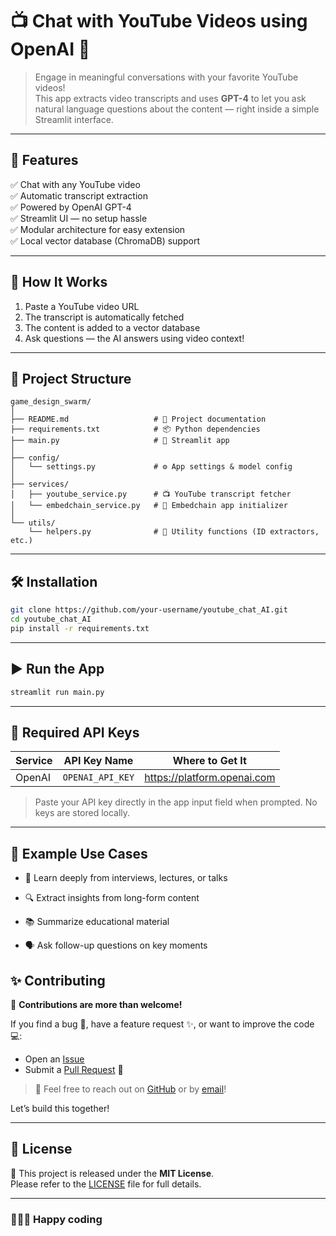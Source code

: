 # 📺 Chat with YouTube Videos using OpenAI 🤖

> Engage in meaningful conversations with your favorite YouTube videos!  
This app extracts video transcripts and uses **GPT-4** to let you ask natural language questions about the content — right inside a simple Streamlit interface.

---

## 🚀 Features

✅ Chat with any YouTube video  
✅ Automatic transcript extraction  
✅ Powered by OpenAI GPT-4  
✅ Streamlit UI — no setup hassle  
✅ Modular architecture for easy extension  
✅ Local vector database (ChromaDB) support  

---

## 🧠 How It Works

1. Paste a YouTube video URL
2. The transcript is automatically fetched
3. The content is added to a vector database
4. Ask questions — the AI answers using video context!

---


## 📂 Project Structure

```plaintext
game_design_swarm/
│
├── README.md                   # 📖 Project documentation
├── requirements.txt            # 📦 Python dependencies
├── main.py                     # 🔵 Streamlit app
│
├── config/
│   └── settings.py             # ⚙️ App settings & model config
│
├── services/
│   ├── youtube_service.py      # 📺 YouTube transcript fetcher
│   └── embedchain_service.py   # 🤖 Embedchain app initializer
│
└── utils/
    └── helpers.py              # 🔧 Utility functions (ID extractors, etc.)
```

---

## 🛠️ Installation

```bash
git clone https://github.com/your-username/youtube_chat_AI.git
cd youtube_chat_AI
pip install -r requirements.txt
```

---

## ▶️ Run the App
```bash
streamlit run main.py
```

---

## 🔑 Required API Keys
| Service | API Key Name     | Where to Get It          |
|---------|------------------|--------------------------|
| OpenAI  | `OPENAI_API_KEY` | https://platform.openai.com |

>Paste your API key directly in the app input field when prompted.
No keys are stored locally.

---

## 💬 Example Use Cases
- 🧠 Learn deeply from interviews, lectures, or talks

- 🔍 Extract insights from long-form content

- 📚 Summarize educational material

- 🗣️ Ask follow-up questions on key moments

## ✨ Contributing

🎉 **Contributions are more than welcome!**

If you find a bug 🐞, have a feature request ✨, or want to improve the code 💻:

- Open an [Issue](https://github.com/andredisa/youtube_chat_AI/issues)  
- Submit a [Pull Request](https://github.com/andredisa/youtube_chat_AI/pulls) 🚀  

>💬 Feel free to reach out on [GitHub](https://github.com/andredisa) or by [email](mailto:andreadisanti22@gmail.com)!

Let’s build this together!

---

## 📜 License

📄 This project is released under the **MIT License**.  
Please refer to the [LICENSE](LICENSE) file for full details.

---

### 🧑‍💻✨ Happy coding